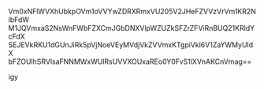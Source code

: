 Vm0xNFlWVXhUbkpOVm1oVVYwZDRXRmxVU205V2JHeFZVVzVrVm1KR2NIbFdW
M1JQVmxaS2NsWnFWbFZXCmJGbDNXVlpWZUZkSFZrZFViRnBUQ21KRldYcFdX
SEJEVkRKU1dGUnJiRk5pVjNoeVEyMVdjVkZVVmxKTgpiVkl6V1ZaYWMyUldX
bFZOUlhSRVlsaFNNMWxWUlRsUVVXOUxaREo0Y0FvS1lXVnAKCnVmag==

igy